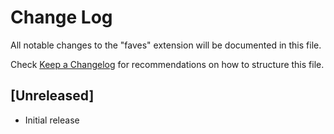 # Change Log

All notable changes to the "faves" extension will be documented in this file.

Check [Keep a Changelog](http://keepachangelog.com/) for recommendations on how to structure this file.

## [Unreleased]

- Initial release